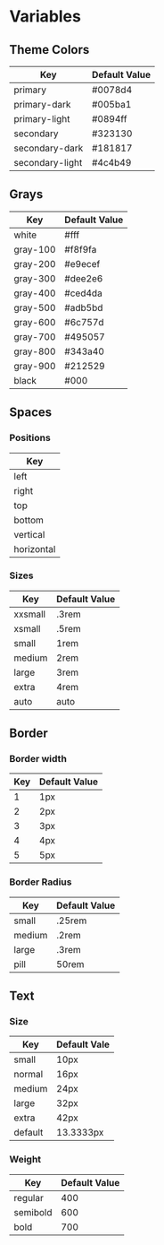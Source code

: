 # Variables

## Theme Colors

| Key             | Default Value |
| --------------- | ------------- |
| primary         | #0078d4       |
| primary-dark    | \#005ba1      |
| primary-light   | \#0894ff      |
| secondary       | \#323130      |
| secondary-dark  | \#181817      |
| secondary-light | \#4c4b49      |

## Grays

| Key      | Default Value |
| -------- | ------------- |
| white    | #fff          |
| gray-100 | #f8f9fa       |
| gray-200 | #e9ecef       |
| gray-300 | #dee2e6       |
| gray-400 | #ced4da       |
| gray-500 | #adb5bd       |
| gray-600 | #6c757d       |
| gray-700 | #495057       |
| gray-800 | #343a40       |
| gray-900 | #212529       |
| black    | #000          |

## Spaces

### Positions

| Key    |
| ------ |
| left   |
| right |
| top  |
| bottom |
| vertical  |
| horizontal  |

### Sizes

| Key    | Default Value |
| ------ | ------------- |
| xxsmall  | .3rem          |
| xsmall  | .5rem          |
| small  | 1rem          |
| medium | 2rem          |
| large  | 3rem          |
| extra  | 4rem          |
| auto   | auto          |

## Border

### Border width

| Key  | Default Value |
| ---- | ------------- |
| 1    | 1px           |
| 2    | 2px           |
| 3    | 3px           |
| 4    | 4px           |
| 5    | 5px           |

### Border Radius

| Key    | Default Value |
| ------ | ------------- |
| small  | .25rem        |
| medium | .2rem         |
| large  | .3rem         |
| pill   | 50rem         |

## Text

### Size

| Key    | Default Vale |
| ------ | ------------ |
| small  | 10px         |
| normal | 16px         |
| medium | 24px         |
| large  | 32px         |
| extra  | 42px         |
| default| 13.3333px    |

### Weight

| Key      | Default Value |
| -------- | ------------- |
| regular  | 400           |
| semibold | 600           |
| bold     | 700           |

